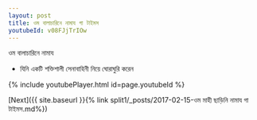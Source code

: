 ```yaml
---
layout: post
title: ওম বালাচারিনে নামায গা টাইমস
youtubeId: v08FJjTrIOw
---
```

 
 
 ওম বালাচারিনে নামায  
 
 -  যিনি একটি শক্তিশালী সেনাবাহিনী নিয়ে ঘোরাঘুরি করেন 
 
  
 
  
 
 
 
 
 
 


{% include youtubePlayer.html id=page.youtubeId %}
 
[Next]({{ site.baseurl }}{% link  split1/_posts/2017-02-15-ওম মাহী ছাড়িনি নামায গা টাইমস.md%})
 
